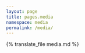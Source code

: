 ```yaml
---
layout: page
title: pages.media
namespace: media
permalink: /media/
---
```


{% translate_file media.md %}